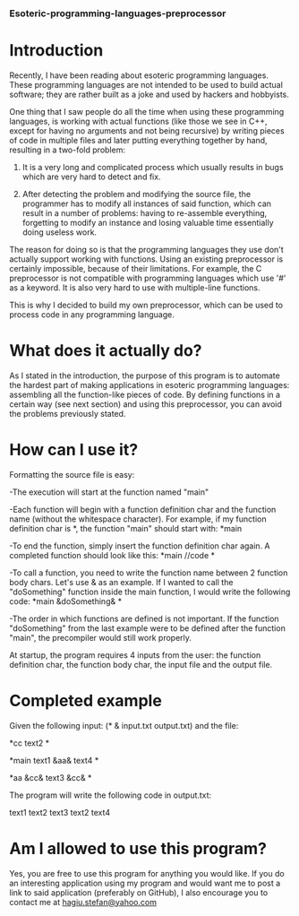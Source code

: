 ### Esoteric-programming-languages-preprocessor

# Introduction

Recently, I have been reading about esoteric programming languages. These programming languages are not intended to be used to build actual software; they are rather built as a joke and used by hackers and hobbyists. 

One thing that I saw people do all the time when using these programming languages, is working with actual functions (like those we see in C++, except for having no arguments and not being recursive) by writing pieces of code in multiple files and later putting everything together by hand, resulting in a two-fold problem: 

1) It is a very long and complicated process which usually results in bugs which are very hard to detect and fix. 

2) After detecting the problem and modifying the source file, the programmer has to modify all instances of said function, which can result in a number of problems: having to re-assemble everything, forgetting to modify an instance and losing valuable time essentially doing useless work.

The reason for doing so is that the programming languages they use don't actually support working with functions. Using an existing preprocessor is certainly impossible, because of their limitations. For example, the C preprocessor is not compatible with programming languages which use '#' as a keyword. It is also very hard to use with multiple-line functions. 

This is why I decided to build my own preprocessor, which can be used to process code in any programming language.

# What does it actually do?

As I stated in the introduction, the purpose of this program is to automate the hardest part of making applications in esoteric programming languages: assembling all the function-like pieces of code. By defining functions in a certain way (see next section) and using this preprocessor, you can avoid the problems previously stated.

# How can I use it?

Formatting the source file is easy:

-The execution will start at the function named "main"

-Each function will begin with a function definition char and the function name (without the whitespace character). For example, if my function definition char is *, the function "main" should start with: *main

-To end the function, simply insert the function definition char again. A completed function should look like this:   *main //code *

-To call a function, you need to write the function name between 2 function body chars. Let's use & as an example. If I wanted to call the "doSomething" function inside the main function, I would write the following code:  *main &doSomething& *

-The order in which functions are defined is not important. If the function "doSomething" from the last example were to be defined after the function "main", the precompiler would still work properly.

At startup, the program requires 4 inputs from the user: the function definition char, the function body char, the input file and the output file.

# Completed example

Given the following input: (* & input.txt output.txt) and the file:

*cc
text2
*

*main
text1
&aa&
text4
*

*aa
&cc&
text3
&cc&
*

The program will write the following code in output.txt:

text1
text2
text3
text2
text4

# Am I allowed to use this program?

Yes, you are free to use this program for anything you would like. If you do an interesting application using my program and would want me to post a link to said application (preferably on GitHub), I also encourage you to contact me at hagiu.stefan@yahoo.com
